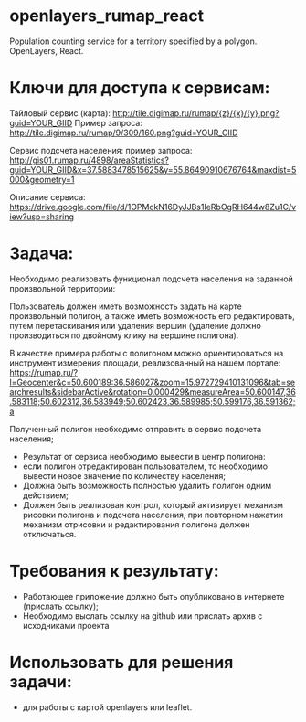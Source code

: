 # openlayers_rumap_react
Population counting service for a territory specified by a polygon. OpenLayers, React.

# Ключи для доступа к сервисам:
Тайловый сервис (карта):
http://tile.digimap.ru/rumap/{z}/{x}/{y}.png?guid=YOUR_GIID
Пример запроса: http://tile.digimap.ru/rumap/9/309/160.png?guid=YOUR_GIID

Сервис подсчета населения:
пример запроса: http://gis01.rumap.ru/4898/areaStatistics?guid=YOUR_GIID&x=37.5883478515625&y=55.86490910676764&maxdist=5000&geometry=1

Описание сервиса:
https://drive.google.com/file/d/1OPMckN16DyJJBs1IeRbOgRH644w8Zu1C/view?usp=sharing

# Задача:
Необходимо реализовать функционал подсчета населения на заданной произвольной территории:

Пользователь должен иметь возможность задать на карте произвольный полигон, а также иметь возможность его редактировать, путем перетаскивания или удаления вершин
(удаление должно производиться по двойному клику на вершине полигона).

В качестве примера работы с полигоном можно ориентироваться на инструмент
измерения площади, реализованный на нашем портале: https://rumap.ru/?l=Geocenter&c=50.600189:36.586027&zoom=15.972729410131096&tab=searchresults&sidebarActive&rotation=0.000429&measureArea=50.600147,36.583118;50.602312,36.583949;50.602423,36.589985;50.599176,36.591362;a

Полученный полигон необходимо отправить в сервис подсчета населения;
* Результат от сервиса необходимо вывести в центр полигона:
* если полигон отредактирован пользователем, то необходимо вывести новое
значение по количеству населения;
* Должна быть возможность полностью удалить полигон одним действием;
* Должен быть реализован контрол, который активирует механизм рисовки полигона
и подсчета населения, при повторном нажатии механизм отрисовки и
редактирования полигона должен отключаться.

# Требования к результату:
* Работающее приложение должно быть опубликовано в интернете (прислать
ссылку);
* Необходимо выслать ссылку на github или прислать архив с исходниками проекта

# Использовать для решения задачи:
* для работы с картой openlayers или leaflet.